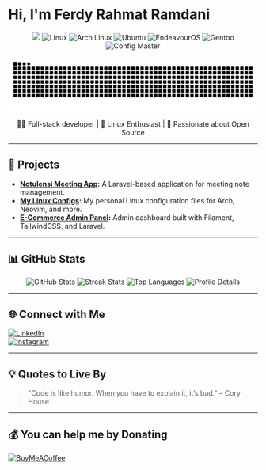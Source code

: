 # Hi, I'm Ferdy Rahmat Ramdani

<div align="center">
  <img src="https://user-images.githubusercontent.com/22107794/139580686-887df369-edb8-4bc8-b607-4fbf6d7e4866.gif">

  <img src="https://img.shields.io/badge/Linux-FCC624?style=for-the-badge&logo=linux&logoColor=black" alt="Linux" />
  <img src="https://img.shields.io/badge/Arch_Linux-1793D1?style=for-the-badge&logo=arch-linux&logoColor=white" alt="Arch Linux" />
  <img src="https://img.shields.io/badge/Ubuntu-E95420?style=for-the-badge&logo=ubuntu&logoColor=white" alt="Ubuntu" />
  <img src="https://img.shields.io/badge/EndeavourOS-7C4DFF?style=for-the-badge&logo=arch-linux&logoColor=white" alt="EndeavourOS" />
  <img src="https://img.shields.io/badge/Gentoo-54487A?style=for-the-badge&logo=gentoo&logoColor=white" alt="Gentoo" />
  <img src="https://img.shields.io/badge/Config_Master-FFD700?style=for-the-badge&logo=neovim&logoColor=black" alt="Config Master" />

![snake gif](https://github.com/ramdacodes/ramdacodes/blob/output/github-contribution-grid-snake-dark.svg)

</div>

<p align="center">
  👨‍💻 Full-stack developer | 🎨 Linux Enthusiast | 🌟 Passionate about Open Source
</p>

---

## 🚀 Projects

- **[Notulensi Meeting App](https://github.com/ramdacodes/notulensi-app):** A Laravel-based application for meeting note management.
- **[My Linux Configs](https://github.com/ramdacodes/linux-configs):** My personal Linux configuration files for Arch, Neovim, and more.
- **[E-Commerce Admin Panel](https://github.com/ramdacodes/ecommerce-admin):** Admin dashboard built with Filament, TailwindCSS, and Laravel.

---

## 📊 GitHub Stats

<p align="center">
  <img src="https://github-readme-stats.vercel.app/api?username=ramdacodes&show_icons=true&theme=dracula" alt="GitHub Stats" />
  <img src="https://github-readme-streak-stats.herokuapp.com/?user=ramdacodes&theme=dark&hide_border=false" alt="Streak Stats" />
  <img src="https://github-readme-stats.vercel.app/api/top-langs/?username=ramdacodes&layout=compact&theme=dracula" alt="Top Languages" />
  <img src="https://github-profile-summary-cards.vercel.app/api/cards/profile-details?username=ramdacodes&theme=dracula" alt="Profile Details" />
</p>

---

## 🌐 Connect with Me

[![LinkedIn](https://img.shields.io/badge/LinkedIn-0077B5?style=for-the-badge&logo=linkedin&logoColor=white)](https://linkedin.com/in/ferdyrahmat)  
[![Instagram](https://img.shields.io/badge/Instagram-E4405F?style=for-the-badge&logo=instagram&logoColor=white)](https://instagram.com/matramdans)

---

## 💡 Quotes to Live By

> "Code is like humor. When you have to explain it, it’s bad." – Cory House

---

## 💰 You can help me by Donating

[![BuyMeACoffee](https://img.shields.io/badge/Buy%20Me%20a%20Coffee-ffdd00?style=for-the-badge&logo=buy-me-a-coffee&logoColor=black)](https://buymeacoffee.com/ramdacodes)
